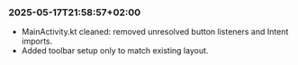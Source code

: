 ### 2025-05-17T21:58:57+02:00
- MainActivity.kt cleaned: removed unresolved button listeners and Intent imports.
- Added toolbar setup only to match existing layout.
